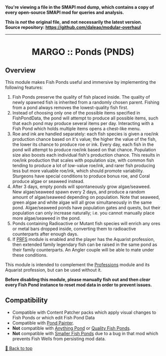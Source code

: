 **You're viewing a file in the SMAPI mod dump, which contains a copy of every open-source SMAPI mod
for queries and analysis.**

**This is _not_ the original file, and not necessarily the latest version.**  
**Source repository: https://github.com/daleao/modular-overhaul**

----

<div align="center">

# MARGO :: Ponds (PNDS)

</div>

## Overview

This module makes Fish Ponds useful and immersive by implementing the following features:

1. Fish Ponds preserve the quality of fish placed inside. The quality of newly spawned fish is inherited from a randomly chosen parent. Fishing from a pond always removes the lowest-quality fish first.
2. Instead of choosing only one of the possible items specified in FishPondData, the pond will attempt to produce all possible items, such that each pond may produce several items per day. Interacting with a Fish Pond which holds multiple items opens a chest-like menu.
3. Roe and ink are handled separately: each fish species is given a roe/ink production chance based on it's value; the higher the value of the fish, the lower its chance to produce roe or ink. Every day, each fish in the pond will attempt to produce roe/ink based on that chance. Population size also boosts each individual fish's production chance. This results in roe/ink production that scales with population size, with common fish tending to produce a lot of low-value roe/ink, and rarer fish producing less but more valuable roe/ink, which should promote variability. Sturgeons have special conditions to produce bonus roe, and Coral produce algae or seaweed instead.
4. After 3 days, empty ponds will spontaneously grow algae/seaweed. New algae/seaweed spawn every 2 days, and produce a random amount of algae/seaweed depending on population. Note that seaweed, green algae and white algae will all grow simultaneously in the same pond. Algae/seaweed ponds have population gates and quests, but their population can only increase naturally; i.e. you cannot manually place more algae/seaweed in the pond.
5. Ponds containing Radioactive or Mutant fish species will enrich any ores or metal bars dropped inside, converting them to radioactive counterparts after enough days.
6. If [PRFS](../Professions) module is enabled and the player has the Aquarist profession, then extended family legendary fish can be raised in the same pond as their family counterparts. An Angler couple will be able to mate under these conditions.

This module is intended to complement the [Professions](../Professions) module and its Aquarist profession, but can be used without it.

**Before disabling this module, please manually fish out and then ***clear*** every Fish Pond instance to reset mod data in order to prevent issues.**

## Compatibility

- Compatible with Content Patcher packs which apply visual changes to Fish Ponds or which edit Fish Pond Data
- Compatible with [Pond Painter](https://www.nexusmods.com/stardewvalley/mods/4703).
- **Not** compatible with [Anything Pond](https://www.nexusmods.com/stardewvalley/mods/4702) or [Quality Fish Ponds](https://www.nexusmods.com/stardewvalley/mods/11021).
- **Not** compatible with [Smaller Fish Ponds](https://www.nexusmods.com/stardewvalley/mods/7651)﻿ due to a bug in that mod which prevents Fish Wells from persisting mod data.

[🔼 Back to top](#margo--ponds-pnds)
